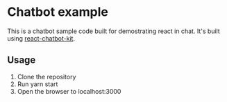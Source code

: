 # Chatbot example

This is a chatbot sample code built for demostrating react in chat. It's built using [react-chatbot-kit](https://github.com/TommyTeaVee/react-chatbot-kit).

## Usage

1. Clone the repository
2. Run yarn start
3. Open the browser to localhost:3000
